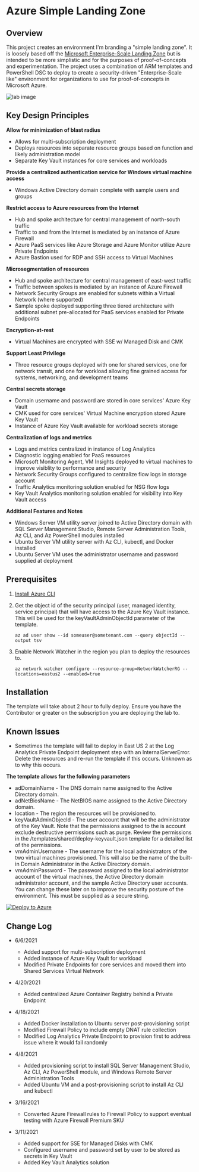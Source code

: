 # Azure Simple Landing Zone

## Overview
This project creates an environment I'm branding a "simple landing zone". It is loosely based off the [Microsoft Enterprise-Scale Landing Zone](https://docs.microsoft.com/en-us/azure/cloud-adoption-framework/ready/enterprise-scale/architecture) but is intended to be more simplistic and for the purposes of proof-of-concepts and experimentation. The project uses a combination of ARM templates and PowerShell DSC to deploy to create a security-driven "Enterprise-Scale like" environment for organizations to use for proof-of-concepts in Microsoft Azure.

![lab image](https://github.com/mattfeltonma/azure-labs/blob/master/simple-landing-zone/images/simple-landing-zone.png)

## Key Design Principles

**Allow for minimization of blast radius**
* Allows for multi-subscription deployment
* Deploys resources into separate resource groups based on function and likely administration model
* Separate Key Vault instances for core services and workloads

**Provide a centralized authentication service for Windows virtual machine access**
* Windows Active Directory domain complete with sample users and groups

**Restrict access to Azure resources from the Internet**
* Hub and spoke architecture for central management of north-south traffic
* Traffic to and from the Internet is mediated by an instance of Azure Firewall
* Azure PaaS services like Azure Storage and Azure Monitor utilize Azure Private Endpoints
* Azure Bastion used for RDP and SSH access to Virtual Machines

**Microsegmentation of resources**
* Hub and spoke architecture for central management of east-west traffic
* Traffic between spokes is mediated by an instance of Azure Firewall
* Network Security Groups are enabled for subnets within a Virtual Network (where supported)
* Sample spoke deployed supporting three tiered architecture with additional subnet pre-allocated for PaaS services enabled for Private Endpoints

**Encryption-at-rest**
* Virtual Machines are encrypted with SSE w/ Managed Disk and CMK

**Support Least Privilege**
* Three resource groups deployed with one for shared services, one for network transit, and one for workload allowing fine grained access for systems, networking, and development teams

**Central secrets storage**
* Domain username and password are stored in core services' Azure Key Vault
* CMK used for core services' Virtual Machine encryption stored Azure Key Vault
* Instance of Azure Key Vault available for workload secrets storage

**Centralization of logs and metrics**
* Logs and metrics centralized in instance of Log Analytics
* Diagnostic logging enabled for PaaS resources 
* Microsoft Monitoring Agent, VM Insights deployed to virtual machines to improve visiblity to performance and security
* Network Security Groups configured to centralize flow logs in storage account
* Traffic Analytics monitoring solution enabled for NSG flow logs
* Key Vault Analytics monitoring solution enabled for visibility into Key Vault access

**Additional Features and Notes**
* Windows Server VM utility server joined to Active Directory domain with SQL Server Management Studio, Remote Server Administration Tools, Az CLI, and Az PowerShell modules installed
* Ubuntu Server VM utility server with Az CLI, kubectl, and Docker installed
* Ubuntu Server VM uses the administrator username and password supplied at deployment

## Prerequisites
1. [Install Azure CLI](https://docs.microsoft.com/en-us/cli/azure/install-azure-cli)

2. Get the object id of the security principal (user, managed identity, service principal) that will have access to the Azure Key Vault instance. This will be used for the keyVaultAdminObjectId parameter of the template.

    `az ad user show --id someuser@sometenant.com --query objectId --output tsv`

3. Enable Network Watcher in the region you plan to deploy the resources to.

    `az network watcher configure --resource-group=NetworkWatcherRG --locations=eastus2 --enabled=true`
    
## Installation

The template will take about 2 hour to fully deploy. Ensure you have the Contributor or greater on the subscription you are deploying the lab to. 

## Known Issues
* Sometimes the template will fail to deploy in East US 2 at the Log Analytics Private Endpoint deployment step with an InternalServerError. Delete the resources and re-run the template if this occurs. Unknown as to why this occurs.

**The template allows for the following parameters**
* adDomainName - The DNS domain name assigned to the Active Directory domain.
* adNetBiosName - The NetBIOS name assigned to the Active Directory domain.
* location - The region the resources will be provisioned to.
* keyVaultAdminObjecId - The user account that will be the administrator of the Key Vault. Note that the permissions assigned to the is account exclude destructive permissions such as purge. Review the permissions in the /templates/shared/deploy-keyvault.json template for a detailed list of the permissions.
* vmAdminUsername - The username for the local administrators of the two virtual machines provisioned. This will also be the name of the built-in Domain Administrator in the Active Directory domain.
* vmAdminPassword - The password assigned to the local administrator account of the virtual machines, the Active Directory domain administrator account, and the sample Active Directory user accounts. You can change these later on to improve the security posture of the environment. This must be supplied as a secure string.

[![Deploy to Azure](https://aka.ms/deploytoazurebutton)](https://portal.azure.com/#create/Microsoft.Template/uri/https%3A%2F%2Fraw.githubusercontent.com%2Fmattfeltonma%2Fazure-labs%2Fmaster%2Fsimple-landing-zone%2Fazuredeploy.json)


## Change Log
* 6/6/2021
  * Added support for multi-subscription deployment
  * Added instance of Azure Key Vault for workload
  * Modified Private Endpoints for core services and moved them into Shared Services Virtual Network
  
* 4/20/2021
  * Added centralized Azure Container Registry behind a Private Endpoint

* 4/18/2021
  * Added Docker installation to Ubuntu server post-provisioning script
  * Modified Firewall Policy to include empty DNAT rule collection
  * Modified Log Analytics Private Endpoint to provision first to address issue where it would fail randomly
  
* 4/8/2021
  * Added provisioning script to install SQL Server Management Studio, Az CLI, Az PowerShell module, and Windows Remote Server Administration Tools
  * Added Ubuntu VM and a post-provisioning script to install Az CLI and kubectl

* 3/16/2021
  * Converted Azure Firewall rules to Firewall Policy to support eventual testing with Azure Firewall Premium SKU

* 3/11/2021
  * Added support for SSE for Managed Disks with CMK
  * Configured username and password set by user to be stored as secrets in Key Vault
  * Added Key Vault Analytics solution


